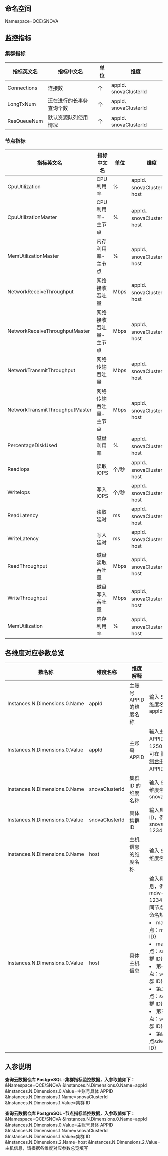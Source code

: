 ## 命名空间

Namespace=QCE/SNOVA

## 监控指标

### 集群指标

| 指标英文名  | 指标中文名               | 单位 | 维度                  |
| ----------- | ------------------------ | ---- | --------------------- |
| Connections | 连接数                   | 个   | appId、snovaClusterId |
| LongTxNum   | 还在进行的长事务查询个数 | 个   | appId、snovaClusterId |
| ResQueueNum | 默认资源队列使用情况     | 个   | appId、snovaClusterId |

### 节点指标

| 指标英文名                      | 指标中文名            | 单位  | 维度                        |
| ------------------------------- | --------------------- | ----- | --------------------------- |
| CpuUtilization                  | CPU 利用率            | %     | appId、snovaClusterId、host |
| CpuUtilizationMaster            | CPU 利用率-主节点     | %     | appId、snovaClusterId、host |
| MemUtilizationMaster            | 内存利用率-主节点     | %     | appId、snovaClusterId、host |
| NetworkReceiveThroughput        | 网络接收吞吐量        | Mbps  | appId、snovaClusterId、host |
| NetworkReceiveThroughputMaster  | 网络接收吞吐量-主节点 | Mbps  | appId、snovaClusterId、host |
| NetworkTransmitThroughput       | 网络传输吞吐量        | Mbps  | appId、snovaClusterId、host |
| NetworkTransmitThroughputMaster | 网络传输吞吐量-主节点 | Mbps  | appId、snovaClusterId、host |
| PercentageDiskUsed              | 磁盘利用率            | %     | appId、snovaClusterId、host |
| ReadIops                        | 读取 IOPS             | 个/秒 | appId、snovaClusterId、host |
| WriteIops                       | 写入 IOPS             | 个/秒 | appId、snovaClusterId、host |
| ReadLatency                     | 读取延时              | ms    | appId、snovaClusterId、host |
| WriteLatency                    | 写入延时              | ms    | appId、snovaClusterId、host |
| ReadThroughput                  | 磁盘读取吞吐量        | Mbps  | appId、snovaClusterId、host |
| WriteThroughput                 | 磁盘写入吞吐量        | Mbps  | appId、snovaClusterId、host |
| MemUtilization                  | 内存利用率            | %     | appId、snovaClusterId、host |

## 各维度对应参数总览

| 数名称                         | 维度名称       | 维度解释               | 格式                                                         |
| ------------------------------ | -------------- | ---------------------- | ------------------------------------------------------------ |
| Instances.N.Dimensions.0.Name  | appId          | 主账号 APPID的维度名称 | 输入 String 类型维度名称：appId                              |
| Instances.N.Dimensions.0.Value | appId          | 主账号 APPID           | 输入主账号具体 APPID，例如：1250000000。可在 [账号信息控制台中获取](https://console.cloud.tencent.com/developer) APPID。 |
| Instances.N.Dimensions.0.Name  | snovaClusterId | 集群 ID 的维度名称     | 输入 String 类型维度名称：snovaClusterId                     |
| Instances.N.Dimensions.0.Value | snovaClusterId | 具体集群 ID            | 输入具体集群 ID，例如：snova-12345678                        |
| Instances.N.Dimensions.0.Name  | host           | 主机信息的维度名称     | 输入 String 类型维度名称：host                               |
| Instances.N.Dimensions.0.Value | host           | 具体主机信息           | 输入具体主机信息，例如：mdw-snova-12345678 。不同节点的主机 ID 命名规则：<br><li> master 节点：mdw-{集群 ID} <li> master 备节点：smdw-{集群 ID} <li> 第一个计算节点：sdw1-{集群 ID} <li>  第二个计算节点：sdw2-{集群 ID}  <li>第三个计算节点：sdw3-{集群 ID} <li>  第四个计算节点sdw4-{集群 ID} |

## 入参说明

**查询云数据仓库 PostgreSQL -集群指标监控数据，入参取值如下：**
&Namespace=QCE/SNOVA
&Instances.N.Dimensions.0.Name=appId
&Instances.N.Dimensions.0.Value=主账号具体 APPID
&Instances.N.Dimensions.1.Name=snovaClusterId
&Instances.N.Dimensions.1.Value=集群 ID

**查询云数据仓库 PostgreSQL -节点指标监控数据，入参取值如下：**
&Namespace=QCE/SNOVA
&Instances.N.Dimensions.0.Name=appId
&Instances.N.Dimensions.0.Value=主账号具体 APPID
&Instances.N.Dimensions.1.Name=snovaClusterId
&Instances.N.Dimensions.1.Value=集群 ID
&Instances.N.Dimensions.2.Name=host
&Instances.N.Dimensions.2.Value=主机信息，请根据各维度对应参数总览填写

